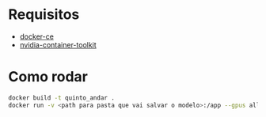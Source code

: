 # Requisitos
-  [docker-ce](https://docs.docker.com/engine/install/ubuntu/)
- [nvidia-container-toolkit](https://docs.nvidia.com/datacenter/cloud-native/container-toolkit/install-guide.html)
# Como rodar
```sh
docker build -t quinto_andar .
docker run -v <path para pasta que vai salvar o modelo>:/app --gpus all quinto_andar:latest
```
